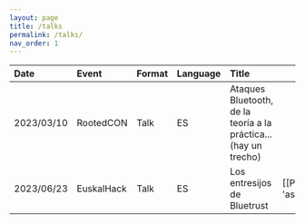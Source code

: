 ```yaml
---
layout: page
title: /talks
permalink: /talks/
nav_order: 1
---
```


| Date          | Event         | Format    | Language  | Title                                                             | Files                                                                       |
|:--------------|:--------------|:----------|:----------|:------------------------------------------------------------------|-----------------------------------------------------------------------------|
| 2023/03/10    | RootedCON     | Talk      | ES        | Ataques Bluetooth, de la teoría a la práctica... (hay un trecho)  |                                                                             |
| 2023/06/23    | EuskalHack    | Talk      | ES        | Los entresijos de Bluetrust                                       | [[PDF]]({{ 'assets/talks/2023_EuskalHack_BlueTrust.pdf' | relative_url }})  |
